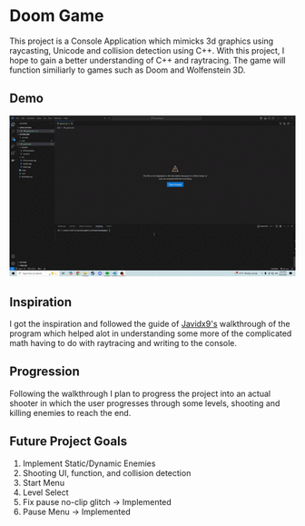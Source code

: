 # Doom Game
This project is a Console Application which mimicks 3d graphics using raycasting, Unicode and collision detection using C++. With this project, I hope to gain a better understanding of C++ and raytracing. The game will function similiarly to games such as Doom and Wolfenstein 3D. 

## Demo
<img src="https://github.com/CFdefense/CFdefense.github.io/blob/main/public/media/projects/doom.gif?raw=true" alt="Description of the GIF" width="1000">

## Inspiration 
I got the inspiration and followed the guide of [Javidx9's](https://www.youtube.com/watch?v=xW8skO7MFYw&list=PL36enNxU148RzQ8zwL8FHgg7ef_-5p3cQ) walkthrough of the program which helped alot in understanding some more of the complicated math having to do with raytracing and writing to the console.

## Progression
Following the walkthrough I plan to progress the project into an actual shooter in which the user progresses through some levels, shooting and killing enemies to reach the end. 

## Future Project Goals
1. Implement Static/Dynamic Enemies 
2. Shooting UI, function, and collision detection
3. Start Menu
4. Level Select
5. Fix pause no-clip glitch -> Implemented
6. Pause Menu -> Implemented
